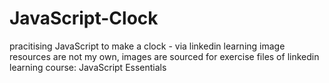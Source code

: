 # JavaScript-Clock
 pracitising JavaScript to make a clock - via linkedin learning
 image resources are not my own, images are sourced for exercise files of linkedin learning course: JavaScript Essentials
